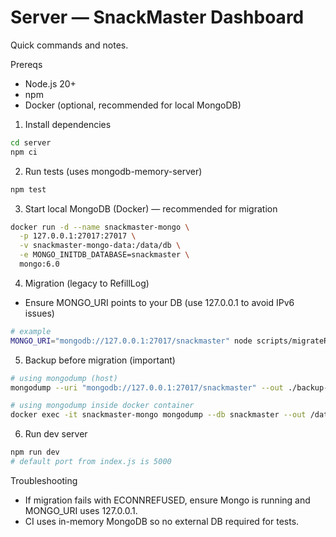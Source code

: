 # Server — SnackMaster Dashboard

Quick commands and notes.

Prereqs
- Node.js 20+
- npm
- Docker (optional, recommended for local MongoDB)

1) Install dependencies
```bash
cd server
npm ci
```

2) Run tests (uses mongodb-memory-server)
```bash
npm test
```

3) Start local MongoDB (Docker) — recommended for migration
```bash
docker run -d --name snackmaster-mongo \
  -p 127.0.0.1:27017:27017 \
  -v snackmaster-mongo-data:/data/db \
  -e MONGO_INITDB_DATABASE=snackmaster \
  mongo:6.0
```

4) Migration (legacy to RefillLog)
- Ensure MONGO_URI points to your DB (use 127.0.0.1 to avoid IPv6 issues)
```bash
# example
MONGO_URI="mongodb://127.0.0.1:27017/snackmaster" node scripts/migrateRefillSchema.js
```

5) Backup before migration (important)
```bash
# using mongodump (host)
mongodump --uri "mongodb://127.0.0.1:27017/snackmaster" --out ./backup-$(date +%F)

# using mongodump inside docker container
docker exec -it snackmaster-mongo mongodump --db snackmaster --out /data/backup-$(date +%F)
```

6) Run dev server
```bash
npm run dev
# default port from index.js is 5000
```

Troubleshooting
- If migration fails with ECONNREFUSED, ensure Mongo is running and MONGO_URI uses 127.0.0.1.
- CI uses in-memory MongoDB so no external DB required for tests.
